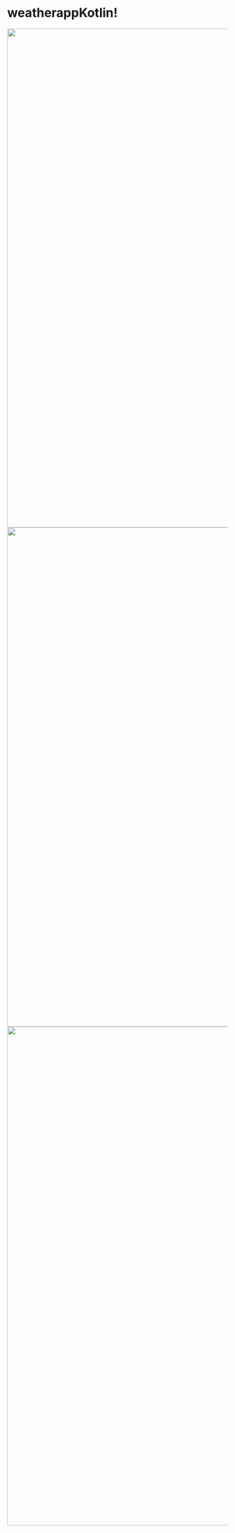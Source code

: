 # weatherappKotlin!
<img src="https://user-images.githubusercontent.com/39344558/197421227-52b9091d-09f9-4c6e-982e-4dcfb7fffeae.png" width="590" height="1140">
<img src="https://user-images.githubusercontent.com/39344558/197421236-5f2538b1-e8d8-4e16-862d-9f55dd891185.png" width="590" height="1140">
<img src="https://user-images.githubusercontent.com/39344558/197421239-ce4d53dd-d21a-47e2-b60b-73fb3bf3b2c9.png" width="590" height="1140">
